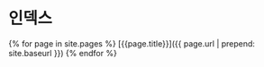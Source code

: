 # 인덱스

{% for page in site.pages %}
[{{page.title}}]({{ page.url | prepend: site.baseurl }})
{% endfor %}
